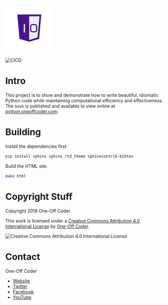 ![One-Off Coder Logo](/source/_static/images/logo.png "One-Off Coder")

![CICD](https://codebuild.us-east-1.amazonaws.com/badges?uuid=eyJlbmNyeXB0ZWREYXRhIjoic0paT0E3Q3QzaXJCN2JJeVdGOVVVblh1cGhJazhTWWppRFhObjFINmY3U1VwaXpIaUpFekNNVnpaM2txalFEQ0YrYVY3RkthSytzK2Zvd0VnZWNvT1lzPSIsIml2UGFyYW1ldGVyU3BlYyI6ImhUSlBzWGRzUGloVnpHUkQiLCJtYXRlcmlhbFNldFNlcmlhbCI6MX0%3D&branch=publish "CICD")

# Intro

This project is to show and demonstrate how to write beautiful, idiomatic Python code while maintaining computational efficiency and effectiveness. The `book` is published and available to view online at [python.oneoffcoder.com](https://python.oneoffcoder.com).

# Building

Install the dependencies first.

```bash
pip install sphinx sphinx_rtd_theme sphinxcontrib-bibtex
```

Build the HTML site.

```bash
make html
```

# Copyright Stuff

Copyright 2019 One-Off Coder

This work is licensed under a [Creative Commons Attribution 4.0 International License](https://creativecommons.org/licenses/by/4.0/) by [One-Off Coder](https://www.oneoffcoder.com).

![Creative Commons Attribution 4.0 International License](https://i.creativecommons.org/l/by/4.0/88x31.png "Creative Commons Attribution 4.0 International License")

# Contact

One-Off Coder

* [Website](https://www.oneoffcoder.com)
* [Twitter](https://twitter.com/oneoffcoder)
* [Facebook](https://www.facebook.com/oneoffcoder)
* [YouTube](https://www.youtube.com/channel/UCCCv8Glpb2dq2mhUj5mcHCQ)